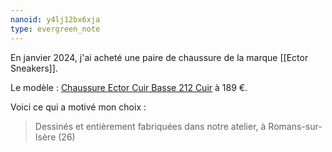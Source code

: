 ```yaml
---
nanoid: y4lj12bx6xja
type: evergreen_note
---
```

En janvier 2024, j'ai acheté une paire de chaussure de la marque [[Ector Sneakers]].

Le modèle : [Chaussure Ector Cuir Basse 212 Cuir](https://www.ector-sneakers.com/chaussure/chaussure-ector-cuir-basse-212-cuir/?attribute_pa_coloris=noir) à 189 €.

Voici ce qui a motivé mon choix :

> Dessinés et entièrement fabriquées dans notre atelier, à Romans-sur-Isère (26)
